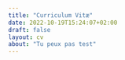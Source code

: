 ```yaml
---
title: "Curriculum Vitæ"
date: 2022-10-19T15:24:07+02:00
draft: false 
layout: cv
about: "Tu peux pas test"
---
```


